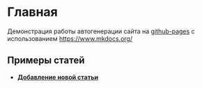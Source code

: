 # Главная

Демонстрация работы автогенерации сайта на [github-pages](https://pages.github.com/) с использованием https://www.mkdocs.org/

## Примеры статей

- [**Добавление новой статьи**](checklists/New_page.md)
